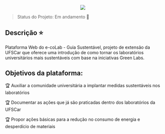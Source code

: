 <p align="center">
  <img src="https://github.com/purpleviv/e-coLab/blob/master/img/titulo.png">
</p>

> Status do Projeto: Em andamento :construction:

## Descrição :star:

Plataforma Web do e-coLab - Guia Sustentável, projeto de extensão da UFSCar que oferece uma 
introdução de como tornar os laboratórios universitários mais sustentáveis com base na iniciativas Green Labs. 

## Objetivos da plataforma:

:trophy: Auxiliar a comunidade universitária a implantar medidas sustentáveis nos laboratórios

:trophy: Documentar as ações que já são praticadas dentro dos laboratórios da UFSCar

:trophy: Propor ações básicas para a redução no consumo de energia e desperdício de materiais
